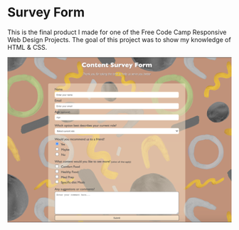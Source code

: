 # Survey Form
This is the final product I made for one of the Free Code Camp Responsive Web Design Projects. The goal of this project was to show my knowledge of HTML & CSS.

![survey form preview](img/preview.png)
